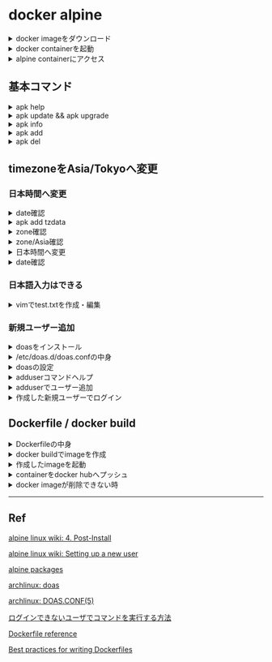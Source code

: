 # docker alpine

<details>
<summary>docker imageをダウンロード</summary>

```  PowerShell
docker pull alpine
```

</details>

<details>
<summary>docker containerを起動</summary>

``` PowerShell
docker run -it -d alpine
```

</details>

<details>
<summary>alpine containerにアクセス</summary>

``` PowerShell
docker exec -it alpine sh  
# docker container
/ #
```

</details>


## 基本コマンド

<details>
<summary>apk help</summary>

``` docker container
/ # apk --help
apk-tools 2.12.7, compiled for x86_64.

usage: apk [<OPTIONS>...] COMMAND [<ARGUMENTS>...]

Package installation and removal:
  add        Add packages to WORLD and commit changes
  del        Remove packages from WORLD and commit changes

System maintenance:
  fix        Fix, reinstall or upgrade packages without modifying WORLD
  update     Update repository indexes
  upgrade    Install upgrades available from repositories
  cache      Manage the local package cache

Querying package information:
  info       Give detailed information about packages or repositories
  list       List packages matching a pattern or other criteria
  dot        Render dependencies as graphviz graphs
  policy     Show repository policy for packages
  search     Search for packages by name or description

Repository maintenance:
  index      Create repository index file from packages
  fetch      Download packages from global repositories to a local directory
  manifest   Show checksums of package contents
  verify     Verify package integrity and signature

Miscellaneous:
  audit      Audit system for changes
  stats      Show statistics about repositories and installations
  version    Compare package versions or perform tests on version strings

This apk has coffee making abilities.
```

</details>

<details>
<summary>apk update && apk upgrade</summary>

``` docker container
/ # apk update && apk upgrade
fetch https://dl-cdn.alpinelinux.org/alpine/v3.15/main/x86_64/APKINDEX.tar.gz
fetch https://dl-cdn.alpinelinux.org/alpine/v3.15/community/x86_64/APKINDEX.tar.gz
v3.15.4-138-gcb44b6bacb [https://dl-cdn.alpinelinux.org/alpine/v3.15/main]
v3.15.4-137-gab24a37f18 [https://dl-cdn.alpinelinux.org/alpine/v3.15/community]
OK: 15854 distinct packages available
OK: 6 MiB in 14 packages
```

</details>

<details>
<summary>apk info</summary>

``` docker container
/ # apk info
musl
busybox
alpine-baselayout     
alpine-keys
ca-certificates-bundle
libretls
ssl_client
apk-tools
scanelf
musl-utils
libc-utils
libcrypto1.1
libssl1.1
zlib
```

</details>

<details>
<summary>apk add</summary>

``` docker container
/ # apk add vim
(1/5) Installing xxd (8.2.4836-r0)
(2/5) Installing lua5.3-libs (5.3.6-r1)
(3/5) Installing ncurses-terminfo-base (6.3_p20211120-r0)
(4/5) Installing ncurses-libs (6.3_p20211120-r0)
(5/5) Installing vim (8.2.4836-r0)
Executing busybox-1.34.1-r5.trigger
OK: 35 MiB in 19 packages
```

</details>

<details>
<summary>apk del</summary>

``` docker container
/ # apk del vim
(1/5) Purging vim (8.2.4836-r0)
(2/5) Purging xxd (8.2.4836-r0)
(3/5) Purging lua5.3-libs (5.3.6-r1)
(4/5) Purging ncurses-libs (6.3_p20211120-r0)
(5/5) Purging ncurses-terminfo-base (6.3_p20211120-r0)
Executing busybox-1.34.1-r5.trigger
OK: 6 MiB in 14 packages
```

</details>

## timezoneをAsia/Tokyoへ変更

### 日本時間へ変更

<details>
<summary>date確認</summary>

``` docker container
/ # date
Tue May 17 07:57:26 JST 2022
```

</details>

<details>
<summary>apk add tzdata</summary>

``` docker container
/ # apk add tzdata
(1/1) Installing tzdata (2022a-r0)
Executing busybox-1.34.1-r5.trigger
OK: 38 MiB in 20 packages
```

</details>

<details>
<summary>zone確認</summary>

``` docker container
/ # ls usr/share/zoneinfo/
Africa        Asia          CET           Cuba          Egypt         Factory       GMT+0         HST           Iran          Kwajalein     MST7MDT       Navajo        Poland        Singapore     UTC           Zulu          zone.tab
America       Atlantic      CST6CDT       EET           Eire          GB            GMT-0         Hongkong      Israel        Libya         Mexico        PRC           Portugal      Turkey        Universal     iso3166.tab   zone1970.tab
Antarctica    Australia     Canada        EST           Etc           GB-Eire       GMT0          Iceland       Jamaica       MET           NZ            PST8PDT       ROC           UCT           W-SU          posixrules
Arctic        Brazil        Chile         EST5EDT       Europe        GMT           Greenwich     Indian        Japan         MST           NZ-CHAT       Pacific       ROK           US            WET           right
```

</details>

<details>
<summary>zone/Asia確認</summary>

``` docker container
/ # ls usr/share/zoneinfo/Asia/
Aden           Ashgabat       Bangkok        Chita          Damascus       Gaza           Irkutsk        Kamchatka      Kolkata        Macau          Novokuznetsk   Pyongyang      Saigon         Srednekolymsk  Thimbu         Ulan_Bator     Yangon
Almaty         Ashkhabad      Barnaul        Choibalsan     Dhaka          Harbin         Istanbul       Karachi        Krasnoyarsk    Magadan        Novosibirsk    Qatar          Sakhalin       Taipei         Thimphu        Urumqi         Yekaterinburg
Amman          Atyrau         Beirut         Chongqing      Dili           Hebron         Jakarta        Kashgar        Kuala_Lumpur   Makassar       Omsk           Qostanay       Samarkand      Tashkent       Tokyo          Ust-Nera       Yerevan
Anadyr         Baghdad        Bishkek        Chungking      Dubai          Ho_Chi_Minh    Jayapura       Kathmandu      Kuching        Manila         Oral           Qyzylorda      Seoul          Tbilisi        Tomsk          Vientiane
Aqtau          Bahrain        Brunei         Colombo        Dushanbe       Hong_Kong      Jerusalem      Katmandu       Kuwait         Muscat         Phnom_Penh     Rangoon        Shanghai       Tehran         Ujung_Pandang  Vladivostok
Aqtobe         Baku           Calcutta       Dacca          Famagusta      Hovd           Kabul          Khandyga       Macao          Nicosia        Pontianak      Riyadh         Singapore      Tel_Aviv       Ulaanbaatar    Yakutsk
```

</details>

<details>
<summary>日本時間へ変更</summary>

``` docker container
/ # cp usr/share/zoneinfo/Asia/Tokyo etc/localtime
```

</details>

<details>
<summary>date確認</summary>

``` docker container
/ # date
Tue May 17 08:07:25 JST 2022
```

</details>

### 日本語入力はできる

<details>
<summary>vimでtest.txtを作成・編集</summary>

``` docker container
/ # cd
~ # vim test.txt
~ # cat test.txt
あいうえお
かきくけこ
さしすせそ
たちつてと
なにぬねの
はひふへほ
まみむめも
やゆよ
らりるれろ
わをん
```

</details>

### 新規ユーザー追加

<details>
<summary>doasをインストール</summary>

[doas](https://wiki.archlinux.jp/index.php/Doas)

``` docker container
/ # apk add doas
(1/1) Installing doas (6.8.1-r7)
Executing doas-6.8.1-r7.post-install
 * Your configuration in /etc/doas.conf was migrated to
 * /etc/doas.d/doas.conf and a symlink was installed in its
 * place.  For more information about the new doas configuration
 * directory, consult doas.d(5).
Executing busybox-1.34.1-r5.trigger
OK: 9 MiB in 16 packages
```

</details>

<details>
<summary>/etc/doas.d/doas.confの中身</summary>

``` docker container /etc/doas.d/doas.conf
# This file is actually located at /etc/doas.d/doas.conf, and reflects
# the system doas configuration.  It may have been migrated from its
# previous location, /etc/doas.conf, automatically.
```

</details>

<details>
<summary>doasの設定</summary>

``` docker container
echo -e "permit nopass :wheel\npermit nopass :wheel as root cmd /usr/bin/*\n" >> /etc/doas.d/doas.conf && \
chown -c root:root /etc/doas.d/doas.conf && \
chmod -c 0400 /etc/doas.d/doas.conf && \
doas -C /etc/doas.d/doas.conf && echo "config ok" || echo "config error"
config ok
```

</details>

<details>
<summary>adduserコマンドヘルプ</summary>

``` docker container
/ # adduser --help
BusyBox v1.34.1 (2022-04-04 10:19:27 UTC) multi-call binary.

Usage: adduser [OPTIONS] USER [GROUP]

Create new user, or add USER to GROUP

        -h DIR          Home directory
        -g GECOS        GECOS field
        -s SHELL        Login shell
        -G GRP          Group
        -S              Create a system user
        -D              Don't assign a password
        -H              Don't create home directory
        -u UID          User id
        -k SKEL         Skeleton directory (/etc/skel)
```

</details>

<details>
<summary>adduserでユーザー追加</summary>

``` docker container
USER=docker_alpine
UID=1000

adduser \
    -D \
    -S \
    -s /bin/sh \
    -u $UID \
    -G wheel \
    -g $USER \
    $USER
su $USER
whoami
```

</details>

<details>
<summary>作成した新規ユーザーでログイン</summary>

``` docker container
/ # exit

# PowerShell
$ docker exec -it -u [new_username] alpine sh
/ $
```

</details>


## Dockerfile / docker build

<details>
<summary>Dockerfileの中身</summary>


``` Dockerfile
FROM alpine:latest

RUN apk update && apk upgrade && \
    apk add tzdata vim doas && \
    cp usr/share/zoneinfo/Asia/Tokyo etc/localtime && \
    echo -e "permit nopass :wheel\npermit nopass :wheel as root cmd /usr/bin/*\n" >> /etc/doas.d/doas.conf && \
    chown -c root:root /etc/doas.d/doas.conf && \
    chmod -c 0400 /etc/doas.d/doas.conf && \
    doas -C /etc/doas.d/doas.conf && echo "config ok" || echo "config error" && \
    USER=docker_alpine && UID=1000 && \
    adduser \
        -D \
        -S \
        -s /bin/sh \
        -u $UID \
        -G wheel \
        -g $USER \
        $USER
```

</details>

<details>
<summary>docker buildでimageを作成</summary>

``` PowerShell
$ docker build --no-cache -t enginearn/alpine:latest -f ./Dockerfile .
[+] Building 11.1s (6/6) FINISHED
 => [internal] load build definition from Dockerfile                                                                                                                                                                                                                         0.1s 
 => => transferring dockerfile: 638B                                                                                                                                                                                                                                         0.0s 
 => [internal] load .dockerignore                                                                                                                                                                                                                                            0.0s 
 => => transferring context: 2B                                                                                                                                                                                                                                              0.0s 
 => [internal] load metadata for docker.io/library/alpine:latest                                                                                                                                                                                                             0.0s 
 => CACHED [1/2] FROM docker.io/library/alpine:latest                                                                                                                                                                                                                        0.0s 
 => [2/2] RUN apk update && apk upgrade &&     apk add tzdata vim doas                                                                                                                                                                                                       9.0s 
 => exporting to image                                                                                                                                                                                                                                                       1.7s 
 => => exporting layers                                                                                                                                                                                                                                                      1.7s 
 => => writing image sha256:fbcef02be9214dbf1bc641307861437161e0cfc2fe07303a12f7b373dd0957c2                                                                                                                                                                                 0.0s
 => => naming to docker.io/enginearn/alpine:latest
 $ docker images
 REPOSITORY                   TAG         IMAGE ID       CREATED         SIZE  
enginearn/alpine             latest      fbcef02be921   5 minutes ago   39.4MB
```

</details>

<details>
<summary>作成したimageを起動</summary>

``` PowerShell
$ docker run -it -d --name alpine enginearn/alpine
$ docker exec -it -u docker_alpine alpine sh
/ $

```

</details>

<details>
<summary>containerをdocker hubへプッシュ</summary>

まずはdocker hub上でRepositoryを作成しておく

``` PowerShell
$ docker commit 4552f804710d enginearn/alpine-latest-jst
sha256:9f09994f1e07442c4af0dd35bf1b5857ffdbf5af24871c5b64a823324da64bbc
$ docker tag <IMAGE ID> enginearn/alpine-latest-jst
$ docker push enginearn/alpine-latest-jst:latest
he push refers to repository [docker.io/enginearn/alpine-latest-jst]
5f70bf18a086: Mounted from ambassador/telepresence-docker-runtime
6b8a1ccd16ec: Pushed
cc2447e1835a: Mounted from library/alpine
latest: digest: sha256:351f0b586d90825f12f715f7079c24d9a66fde91f708fd557bde5ceca231e676 size: 946

```

</details>

<details>
<summary>docker imageが削除できない時</summary>

``` PowerShell
$ docker rmi -f ee0a3a132b38
Error response from daemon: conflict: unable to delete ee0a3a132b38 (cannot be forced) - image has dependent child images

# docker rmi -f <REPOSITORY>:<TAG>で削除
$ docker rmi -f enginearn/alpine:latest
Untagged: enginearn/alpine:latest
```

</details>

---

## Ref

[alpine linux wiki: 4. Post-Install](https://wiki.alpinelinux.org/wiki/Tutorials_and_Howtos#Post-Install)

[alpine linux wiki: Setting up a new user](https://wiki.alpinelinux.org/wiki/Setting_up_a_new_user)

[alpine packages](https://pkgs.alpinelinux.org/packages)

[archlinux: doas](https://wiki.archlinux.jp/index.php/Doas#.E8.A8.AD.E5.AE.9A)

[archlinux: DOAS.CONF(5)](https://man.archlinux.org/man/doas.conf.5)

[ログインできないユーザでコマンドを実行する方法](https://qiita.com/riekure/items/27e07258a5a3ac4bd3fa)

[Dockerfile reference](https://docs.docker.com/engine/reference/builder/)

[Best practices for writing Dockerfiles](https://docs.docker.com/develop/develop-images/dockerfile_best-practices/)
